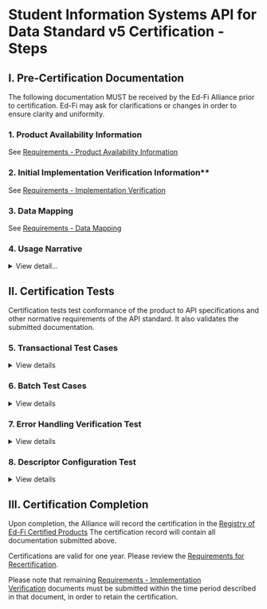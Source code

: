 # Student Information Systems API for Data Standard v5 Certification - Steps

## I. Pre-Certification Documentation

The following documentation MUST be received by the Ed-Fi Alliance prior to
certification. Ed-Fi may ask for clarifications or changes in order to ensure
clarity and uniformity.

### 1. Product Availability Information

See [Requirements - Product Availability Information](../../certification-for-data-providers/product-availability-information.md)

### 2. Initial Implementation Verification Information**

See [Requirements - Implementation Verification](../../certification-for-data-providers/implementation-verification.md)

### 3. Data Mapping

See [Requirements - Data Mapping](../../certification-for-data-providers/data-mapping.md)

### 4. Usage Narrative

<details>
<summary>View detail...</summary>

The usage narrative is a short narrative text account of how the data exchange
functionality is made available to product users. This information will be part
of the certification registry entry. This SHOULD be fewer than 1000 words and
can be provided in any common text format (MS Word, .txt file, etc.).

</details>

## II. Certification Tests

Certification tests test conformance of the product to API specifications and
other normative requirements of the API standard. It also validates the
submitted documentation.

### **5. Transactional Test Cases**

<details>
<summary>View details</summary>

The provider will show evidence, via a live, synchronous meeting and screen
sharing, the ability to perform the transactional tests listed in
[Student Information Systems API v5 Certification - Test Scenarios#TestScenarios-TransactionalTestCases](./test-scenarios/readme.md)
This includes exercising the individual API resources.

Note that there are often some questions as to what outcome qualifies as
"passing" a test, when there are significant data model differences, slight
differences in data semantics between systems, use of default values, or other
situations. In such cases, the
[Requirements - Testing Requirements](../../certification-for-data-providers/testing-requirements.md)
document is used to determine the outcome.

Please be aware that actual student data _—_ including anonymized or obfuscated
data derived from real data _—_ MUST NOT be used in certification testing.

</details>

### 6. Batch Test Cases

<details>
<summary>View details</summary>

The provider will show evidence, via a live, synchronous meeting and screen
sharing, the ability to perform batch updates. See
[Student Information Systems API v5 Certification - Test Scenarios#TestScenarios-BatchTestCases](./test-scenarios/readme.md)
for details.

</details>

### 7. Error Handling Verification Test

<details>
<summary>View details</summary>

The provider / API client MUST be able to perform the following actions:

* Capture and log transport errors, including all HTTP errors.
* Re-attempt delivery of API resources updates following failed transmissions.
* In the event that repeated delivery fails for the same resource update,
  surface the error to a system user.

Field work within the Ed-Fi community has revealed that this application
behavior is a necessary condition of system interoperability. Accordingly, the
test scenarios may include situations in which an API resource (or resources)
will be made unavailable to the client, or in which the API reports other errors
due to resource availability (e.g., HTTP 500 error). The client is expected to
be able to successfully handle such situations.

</details>

### 8. Descriptor Configuration Test

<details>
<summary>View details</summary>

The provider will show evidence, via a live, synchronous meeting and screen
sharing, the ability to allow enumeration configuration. See
[Student Information Systems API v5 Certification - Test Scenarios#TestScenarios-EnumerationConfiguration](./test-scenarios/readme.md)
for details.

</details>

## III. Certification Completion

Upon completion, the Alliance will record the certification in
the [Registry of Ed-Fi Certified Products](../../registry-of-ed-fi-certified-products.mdx)
The certification record will contain all documentation submitted above.

Certifications are valid for one year. Please review the
[Requirements for Recertification](../../certification-for-data-providers/recertification.md).

Please note that
remaining [Requirements - Implementation Verification](../../certification-for-data-providers/implementation-verification.md) documents
must be submitted within the time period described in that document, in order to
retain the certification.
